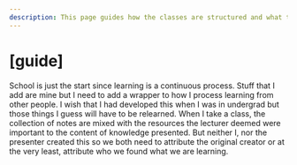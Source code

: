```yaml
---
description: This page guides how the classes are structured and what they share in common
---
```


# \[guide\]

School is just the start since learning is a continuous process. Stuff that I add are mine but I need to add a wrapper to how I process learning from other people. I wish that I had developed this when I was in undergrad but those things I guess will have to be relearned. When I take a class, the collection of notes are mixed with the resources the lecturer deemed were important to the content of knowledge presented. But neither I, nor the presenter created this so we both need to attribute the original creator or at the very least, attribute who we found what we are learning. 



